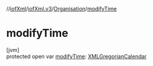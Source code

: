 //[iofXml](../../../index.md)/[iofXml.v3](../index.md)/[Organisation](index.md)/[modifyTime](modify-time.md)

# modifyTime

[jvm]\
protected open var [modifyTime](modify-time.md): [XMLGregorianCalendar](https://docs.oracle.com/javase/8/docs/api/javax/xml/datatype/XMLGregorianCalendar.html)
